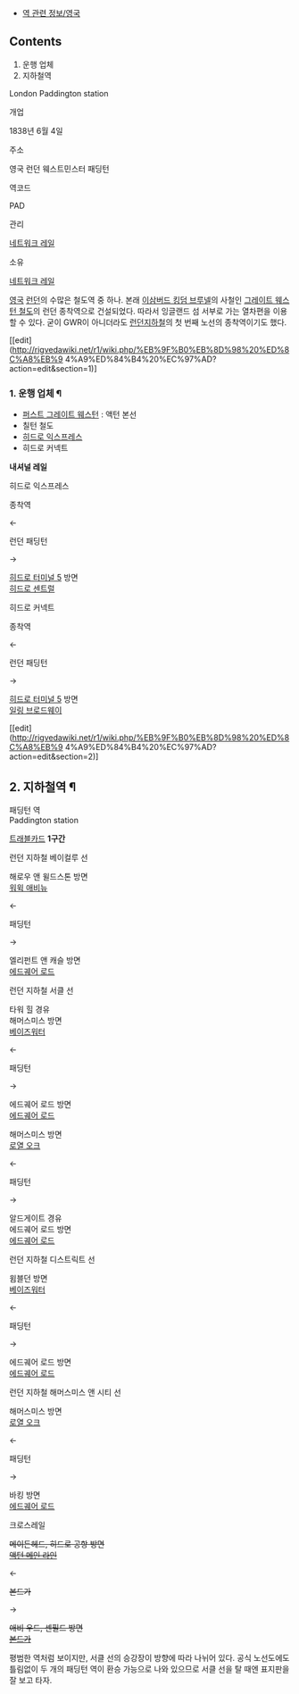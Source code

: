   * [역 관련 정보/영국](%EC%97%AD%20%EA%B4%80%EB%A0%A8%20%EC%A0%95%EB%B3%B4/%EC%98%81%EA%B5%AD.md)

## Contents

    

1. 운행 업체 
2. 지하철역 

  

London Paddington station

개업

1838년 6월 4일

주소

영국 런던 웨스트민스터 패딩턴

역코드

PAD

관리

[네트워크 레일](%EB%84%A4%ED%8A%B8%EC%9B%8C%ED%81%AC%20%EB%A0%88%EC%9D%BC.md)

소유

[네트워크 레일](%EB%84%A4%ED%8A%B8%EC%9B%8C%ED%81%AC%20%EB%A0%88%EC%9D%BC.md)

  
[영국](%EC%98%81%EA%B5%AD.md) [런던](%EB%9F%B0%EB%8D%98.md)의 수많은 철도역 중 하나.
본래 [이삼버드 킹덤 브루넬](%EC%9D%B4%EC%82%BC%EB%B2%84%EB%93%9C%20%ED%82%B9%EB%8D%A4%20%EB%B8%8C%EB%A3%A8%EB%84%AC.md)의 사철인 [그레이트 웨스턴 철도](%EA%B7%B8%EB%A0%88%EC%9D%B4%ED%8A%B8%20%EC%9B%A8%EC%8A%A4%ED%84%B4%20%EC%B2%A0%EB%8F%84.md)의 런던
종착역으로 건설되었다. 따라서 잉글랜드 섬 서부로 가는 열차편을 이용할 수 있다. 굳이 GWR이 아니더라도 [런던지하철](%EB%9F%B0%EB%8D%98%20%EC%A7%80%ED%95%98%EC%B2%A0.md)의 첫 번째 노선의 종착역이기도
했다.

[[edit](http://rigvedawiki.net/r1/wiki.php/%EB%9F%B0%EB%8D%98%20%ED%8C%A8%EB%9
4%A9%ED%84%B4%20%EC%97%AD?action=edit&section=1)]

### 1. 운행 업체 ¶

  * [퍼스트 그레이트 웨스턴](%ED%8D%BC%EC%8A%A4%ED%8A%B8%20%EA%B7%B8%EB%A0%88%EC%9D%B4%ED%8A%B8%20%EC%9B%A8%EC%8A%A4%ED%84%B4.md) : 액턴 본선
  * 칠턴 철도
  * [히드로 익스프레스](%ED%9E%88%EB%93%9C%EB%A1%9C%20%EC%9D%B5%EC%8A%A4%ED%94%84%EB%A0%88%EC%8A%A4.md)
  * 히드로 커넥트  

**내셔널 레일**

히드로 익스프레스

종착역

←

런던 패딩턴

→

[히드로 터미널 5](%ED%9E%88%EB%93%9C%EB%A1%9C%20%ED%84%B0%EB%AF%B8%EB%84%90%205%20%EC%97%AD.md) 방면  
[히드로 센트럴](%ED%9E%88%EB%93%9C%EB%A1%9C%20%EC%84%BC%ED%8A%B8%EB%9F%B4%20%EC%97%AD.md)

히드로 커넥트

종착역

←

런던 패딩턴

→

[히드로 터미널 5](%ED%9E%88%EB%93%9C%EB%A1%9C%20%ED%84%B0%EB%AF%B8%EB%84%90%205%20%EC%97%AD.md) 방면  
[일링 브로드웨이](%EC%9D%BC%EB%A7%81%20%EB%B8%8C%EB%A1%9C%EB%93%9C%EC%9B%A8%EC%9D%B4%20%EC%97%AD.md)

[[edit](http://rigvedawiki.net/r1/wiki.php/%EB%9F%B0%EB%8D%98%20%ED%8C%A8%EB%9
4%A9%ED%84%B4%20%EC%97%AD?action=edit&section=2)]

## 2. 지하철역 ¶

패딩턴 역  
Paddington station

[트래블카드](%EB%9F%B0%EB%8D%98%EA%B5%90%ED%86%B5%EA%B3%B5%EC%82%AC.md) **1구간**

런던 지하철 베이컬루 선

해로우 앤 윌드스톤 방면  
[워윅 애비뉴](%EC%9B%8C%EC%9C%85%20%EC%95%A0%EB%B9%84%EB%89%B4%20%EC%97%AD.md)

←

패딩턴

→

엘리펀트 앤 캐슬 방면  
[에드궤어 로드](%EC%97%90%EB%93%9C%EA%B6%A4%EC%96%B4%20%EB%A1%9C%EB%93%9C%20%EC%97%AD%28%EB%B2%A0%EC%9D%B4%EC%BB%AC%EB%A3%A8%20%EC%84%A0%29.md)

런던 지하철 서클 선

타워 힐 경유  
해머스미스 방면  
[베이즈워터](%EB%B2%A0%EC%9D%B4%EC%A6%88%EC%9B%8C%ED%84%B0%20%EC%97%AD.md)

←

패딩턴

→

에드궤어 로드 방면  
[에드궤어 로드](%EC%97%90%EB%93%9C%EA%B6%A4%EC%96%B4%20%EB%A1%9C%EB%93%9C%20%EC%97%AD.md)

해머스미스 방면  
[로열 오크](%EB%A1%9C%EC%97%B4%20%EC%98%A4%ED%81%AC%20%EC%97%AD.md)

←

패딩턴

→

알드게이트 경유  
에드궤어 로드 방면  
[에드궤어 로드](%EC%97%90%EB%93%9C%EA%B6%A4%EC%96%B4%20%EB%A1%9C%EB%93%9C%20%EC%97%AD.md)

런던 지하철 디스트릭트 선

윔블던 방면  
[베이즈워터](%EB%B2%A0%EC%9D%B4%EC%A6%88%EC%9B%8C%ED%84%B0%20%EC%97%AD.md)

←

패딩턴

→

에드궤어 로드 방면  
[에드궤어 로드](%EC%97%90%EB%93%9C%EA%B6%A4%EC%96%B4%20%EB%A1%9C%EB%93%9C%20%EC%97%AD.md)

런던 지하철 해머스미스 앤 시티 선

해머스미스 방면  
[로열 오크](%EB%A1%9C%EC%97%B4%20%EC%98%A4%ED%81%AC%20%EC%97%AD.md)

←

패딩턴

→

바킹 방면  
[에드궤어 로드](%EC%97%90%EB%93%9C%EA%B6%A4%EC%96%B4%20%EB%A1%9C%EB%93%9C%20%EC%97%AD.md)

크로스레일

<del>메이든헤드, 히드로 공항 방면</del>  
<del>[액턴 메인 라인](%EC%95%A1%ED%84%B4%20%EB%A9%94%EC%9D%B8%20%EB%9D%BC%EC%9D%B8%20%EC%97%AD.md)</del>

←

<del>본드가</del>

→

<del>애비 우드, 셴필드 방면</del>  
<del>[본드가](%EB%B3%B8%EB%93%9C%EA%B0%80%20%EC%97%AD.md)</del>

  
평범한 역처럼 보이지만, 서클 선의 승강장이 방향에 따라 나뉘어 있다. 공식 노선도에도 틀림없이 두 개의 패딩턴 역이 환승 가능으로 나와
있으므로 서클 선을 탈 때엔 표지판을 잘 보고 타자.

